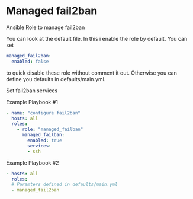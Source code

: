 # Managed fail2ban

Ansible Role to manage fail2ban

You can look at the default file. In this i enable the role by default. You can set
```yaml
managed_fail2ban:
  enabled: false
```
to quick disable these role without comment it out. Otherwise you can define you defaults in defaults/main.yml.

Set fail2ban services

Example Playbook #1
```yaml
- name: "configure fail2ban"
  hosts: all
  roles:
    - role: "managed_failban"
      managed_failban:
        enabled: true
        services:
        - ssh
```

Example Playbook #2
```yaml
- hosts: all
  roles:
  # Paramters defined in defaults/main.yml
  - managed_fail2ban
  ```
